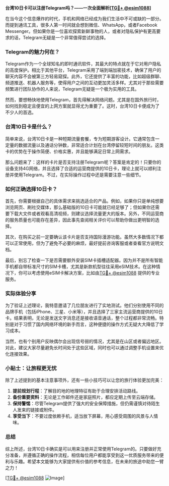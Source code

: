 **台湾10日卡可以注册Telegram吗？——一次全面解析[[TG💪+ @esim1088](https://t.me/s/esim1088)]**

在当今这个信息爆炸的时代，手机和网络已经成为我们生活中不可或缺的一部分。而提到通讯工具，很多人第一时间就会想到微信、WhatsApp，或者Facebook Messenger。但如果你是一位喜欢探索新鲜事物的人，或者对隐私保护有更高要求的话，Telegram无疑是一个非常值得尝试的选择。

### Telegram的魅力何在？

Telegram作为一个全球知名的即时通讯软件，其最大的特点就在于它对用户隐私的高度保护。相比于其他平台，Telegram采用了端到端加密技术，确保了用户的聊天内容不会被第三方轻易窥探。此外，它还提供了丰富的功能，比如超级群聊、频道推送、机器人服务等，使得用户之间的互动更加灵活多样。尤其对于那些需要频繁进行团队协作的人来说，Telegram无疑是一个极为实用的工具。

然而，要想畅快地使用Telegram，首先得解决网络问题。尤其是在国外旅行时，如何找到稳定且便宜的上网方案就显得尤为重要了。这时，台湾10日卡便成为了不少人的首选。

### 台湾10日卡是什么？

简单来说，台湾10日卡是一种短期流量套餐，专为短期游客设计。它通常包含一定量的数据流量以及通话分钟数，非常适合计划在台湾停留较短时间的朋友。这类卡的优势在于操作简便、价格实惠，并且能够满足日常上网需求。

那么问题来了：这样的卡片是否支持注册Telegram呢？答案是肯定的！只要你的设备支持4G网络，并且选择了合适的运营商提供的10日卡，理论上就可以顺利注册并使用Telegram。不过，在实际操作过程中还是需要注意一些细节。

### 如何正确选择10日卡？

首先，你需要根据自己的具体需求来挑选适合的产品。例如，如果你只是单纯想要浏览网页、刷社交媒体，那么基础版的10日卡可能就已经足够了；但如果你还需要下载大文件或者观看高清视频，则建议选择流量更大的版本。另外，不同运营商的服务质量也可能存在差异，因此事先查阅相关评价可以帮助你做出更明智的选择。

其次，在购买之前一定要确认该卡片是否支持国际漫游功能。虽然大多数情况下都可以正常使用，但为了避免不必要的麻烦，最好提前咨询客服或者查看官方说明文档。

最后，别忘了检查一下是否需要额外安装SIM卡插槽适配器。因为并不是所有智能手机都自带标准尺寸的SIM卡槽，尤其是新款机型往往采用eSIM技术。在这种情况下，你可以考虑使用eSIM卡解决方案，比如由[TG💪+ @esim1088](https://t.me/s/esim1088) 提供的专业服务。

### 实际体验分享

为了验证上述理论，我特意邀请了几位朋友进行了实地测试。他们分别使用不同的品牌手机（包括iPhone、三星、小米等），并且选择了三家主流运营商提供的10日卡。结果表明，无论是发送文字消息还是接收语音通话，整个过程都非常流畅。特别是对于习惯了国内网络环境的新手而言，这种便捷的操作方式无疑大大降低了学习成本。

当然，也有个别用户反映偶尔会出现信号弱的情况，尤其是在山区或者偏远地区。对此，建议大家尽量避免长时间处于这些区域，同时也可以通过调整手机设置来优化连接效果。

### 小贴士：让旅程更无忧

除了上述提到的基本注意事项外，还有一些小技巧可以让您的旅行体验更加完美：

1. **提前规划行程**：了解目的地的地理特征有助于合理安排活动路线。
2. **备份重要资料**：无论是工作邮件还是家庭照片，都应定期上传至云端存储。
3. **保持警惕**：尽管Telegram提供了强大的安全保障措施，但仍需谨慎对待陌生人发来的链接或附件。
4. **享受当下**：不要过度依赖手机，适当放下屏幕，用心感受周围的风景与人情味。

### 总结

综上所述，台湾10日卡确实是可以用来注册并正常使用Telegram的。只要做好充分准备，并遵循正确的操作流程，相信每位用户都能享受到这一优质服务带来的便利与乐趣。希望本文能够为大家提供有价值的参考信息，在未来的旅途中助您一臂之力！

[[TG💪+ @esim1088](https://t.me/s/esim1088) ![Image](https://i.postimg.cc/4NQfJmqS/Snipaste-2025-05-13-00-14-12.png)]